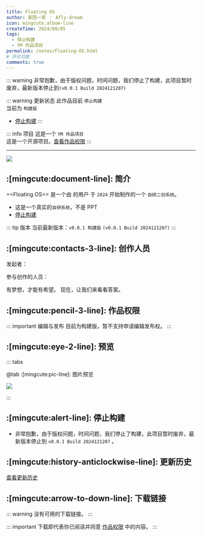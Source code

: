 ```yaml
---
title: Floating OS
author: 某团一笑 ︱ Afly-dream
icon: mingcute:album-line
createTime: 2024/08/05
tags:
  - 停止构建
  - YM 作品项目
permalink: /notes/Floating-OS.html
# 评论功能
comments: true
---
```

::: warning 
非常抱歉，由于版权问题，时间问题，我们停止了构建，此项目暂时废弃，最新版本停止到`(v0.0.1 Build 2024121207)`

::: warning 更新状态
此作品目前 `停止构建`  
当前为 `构建版`
- [停止构建](#停止构建)
:::

::: info 项目
这是一个 `YM 作品项目`  
这是一个开源项目。[查看作品权限](#作品权限)
:::

---

![](https://ri.youming.v6.army/ft.png)

## :[mingcute:document-line]: 简介

==Floating OS== 是一个由 <Badge text="Youming 工作室" type="tip" /> 的用户 <Badge text="Afly-dream" type="info" /> 于 `2024` 开始制作的一个 `自研二创系统`。

- 这是一个真实的`自研系统`，不是 PPT
- [停止构建](#停止构建)


::: tip 版本
当前最新版本：`v0.0.1 构建版` `(v0.0.1 Build 2024121207)`
:::

## :[mingcute:contacts-3-line]: 创作人员

发起者：<Badge text="Afly-dream" type="warning" />

参与创作的人员：<Badge text="某团一笑" type="info" />

<LinkCard title="Afly-dream" icon="https://ri.youming.v6.army/tx-3-ys.png" href="/notes/更多/工作室.html#afly-dream">
    有梦想，才能有希望。
</LinkCard>

<LinkCard title="某团一笑" icon="https://ri.youming.v6.army/tx-2-ys.png" href="/notes/更多/工作室.html#某团一笑">
    现在，让我们来看看答案。
</LinkCard>

## :[mingcute:pencil-3-line]: 作品权限

::: important 编辑与发布
目前为构建版，暂不支持申请编辑发布权。
:::

## :[mingcute:eye-2-line]: 预览

::: tabs

@tab :[mingcute:pic-line]: 图片预览

![](https://ri.youming.v6.army/ft-yl.png)

:::

## :[mingcute:alert-line]: 停止构建

- 非常抱歉，由于版权问题，时间问题，我们停止了构建，此项目暂时废弃，最新版本停止到 `v0.0.1 Build 2024121207` 。

## :[mingcute:history-anticlockwise-line]: 更新历史

[查看更新历史](/notes/更新历史/Floating-OS.html)

## :[mingcute:arrow-to-down-line]: 下载链接

::: warning 没有可用的下载链接。
:::

::: important 下载即代表你已阅读并同意 [作品权限](#作品权限) 中的内容。
:::
